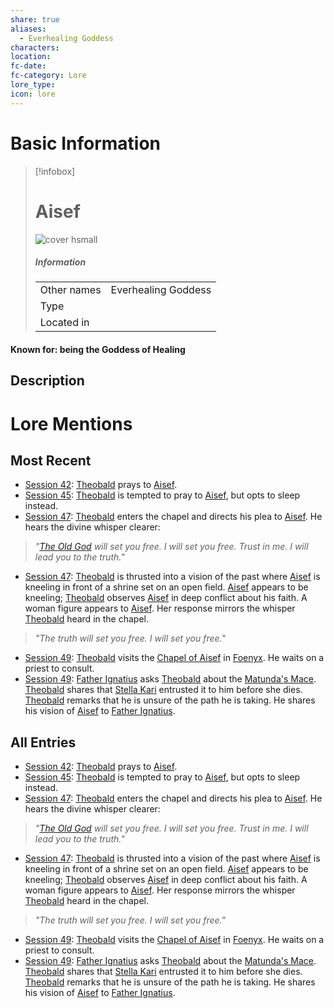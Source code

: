 ```yaml
---
share: true
aliases:
  - Everhealing Goddess
characters: 
location: 
fc-date: 
fc-category: Lore
lore_type: 
icon: lore
---
```

# Basic Information
> [!infobox]
> # Aisef
> ![cover hsmall](insertimage.png)
> ##### Information
> |   |  |
> | ---- | ---- |
> | Other names | Everhealing Goddess|
> | Type||
> | Located in | |
#### Known for: being the Goddess of Healing
## Description
# Lore Mentions
## Most Recent
- [Session 42](../../Session%20Log/Session%2042.md): [Theobald](Theobald%20Clayhollow.md) prays to [Aisef](Aisef.md).
- [Session 45](../../Session%20Log/Session%2045.md): [Theobald](Theobald%20Clayhollow.md) is tempted to pray to [Aisef](Aisef.md), but opts to sleep instead.
- [Session 47](../../Session%20Log/Session%2047.md): [Theobald](Theobald%20Clayhollow.md) enters the chapel and directs his plea to [Aisef](Aisef.md). He hears the divine whisper clearer:
> *"[The Old God](Pantheon%20of%20the%20Old%20Gods.md) will set you free. I will set you free. Trust in me. I will lead you to the truth."*
- [Session 47](../../Session%20Log/Session%2047.md): [Theobald](Theobald%20Clayhollow.md) is thrusted into a vision of the past where [Aisef](Aisef.md) is kneeling in front of a shrine set on an open field. [Aisef](Aisef.md) appears to be kneeling; [Theobald](Theobald%20Clayhollow.md) observes [Aisef](Aisef.md) in deep conflict about his faith. A woman figure appears to [Aisef](Aisef.md). Her response mirrors the whisper [Theobald](Theobald%20Clayhollow.md) heard in the chapel.
> *"The truth will set you free. I will set you free."*
- [Session 49](../../Session%20Log/Session%2049.md): [Theobald](Theobald%20Clayhollow.md) visits the [Chapel of Aisef](Chapel%20of%20Aisef.md) in [Foenyx](Foenyx%20District.md). He waits on a priest to consult.
- [Session 49](../../Session%20Log/Session%2049.md): [Father Ignatius](Ignatius%20Lavell.md) asks [Theobald](Theobald%20Clayhollow.md) about the [Matunda's Mace](Matunda's%20Mace.md). [Theobald](Theobald%20Clayhollow.md) shares that [Stella Kari](Stella%20Kari.md) entrusted it to him before she dies. [Theobald](Theobald%20Clayhollow.md) remarks that he is unsure of the path he is taking. He shares his vision of [Aisef](Aisef.md) to [Father Ignatius](Ignatius%20Lavell.md).

## All Entries
- [Session 42](../../Session%20Log/Session%2042.md): [Theobald](Theobald%20Clayhollow.md) prays to [Aisef](Aisef.md).
- [Session 45](../../Session%20Log/Session%2045.md): [Theobald](Theobald%20Clayhollow.md) is tempted to pray to [Aisef](Aisef.md), but opts to sleep instead.
- [Session 47](../../Session%20Log/Session%2047.md): [Theobald](Theobald%20Clayhollow.md) enters the chapel and directs his plea to [Aisef](Aisef.md). He hears the divine whisper clearer:
> *"[The Old God](Pantheon%20of%20the%20Old%20Gods.md) will set you free. I will set you free. Trust in me. I will lead you to the truth."*
- [Session 47](../../Session%20Log/Session%2047.md): [Theobald](Theobald%20Clayhollow.md) is thrusted into a vision of the past where [Aisef](Aisef.md) is kneeling in front of a shrine set on an open field. [Aisef](Aisef.md) appears to be kneeling; [Theobald](Theobald%20Clayhollow.md) observes [Aisef](Aisef.md) in deep conflict about his faith. A woman figure appears to [Aisef](Aisef.md). Her response mirrors the whisper [Theobald](Theobald%20Clayhollow.md) heard in the chapel.
> *"The truth will set you free. I will set you free."*
- [Session 49](../../Session%20Log/Session%2049.md): [Theobald](Theobald%20Clayhollow.md) visits the [Chapel of Aisef](Chapel%20of%20Aisef.md) in [Foenyx](Foenyx%20District.md). He waits on a priest to consult.
- [Session 49](../../Session%20Log/Session%2049.md): [Father Ignatius](Ignatius%20Lavell.md) asks [Theobald](Theobald%20Clayhollow.md) about the [Matunda's Mace](Matunda's%20Mace.md). [Theobald](Theobald%20Clayhollow.md) shares that [Stella Kari](Stella%20Kari.md) entrusted it to him before she dies. [Theobald](Theobald%20Clayhollow.md) remarks that he is unsure of the path he is taking. He shares his vision of [Aisef](Aisef.md) to [Father Ignatius](Ignatius%20Lavell.md).
